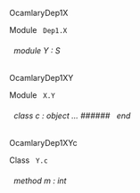 OcamlaryDep1X

 Module `` Dep1.X`` 
<a id="module-Y"></a>
###### &nbsp; module Y : S


OcamlaryDep1XY

 Module `` X.Y`` 
<a id="class-c"></a>
###### &nbsp; class  c : object ... ###### &nbsp; end


OcamlaryDep1XYc

 Class `` Y.c`` 
<a id="method-m"></a>
###### &nbsp; method m : int

